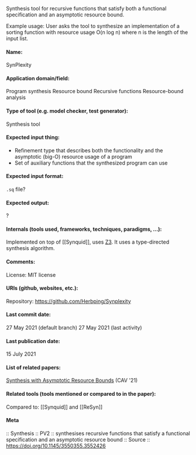 Synthesis tool for recursive functions that satisfy both a functional specification and an asymptotic resource bound.

Example usage:
User asks the tool to synthesize an implementation of a sorting function with resource usage O(n log n) where n is the length of the input list.

#### Name:
SynPlexity

#### Application domain/field:
Program synthesis
Resource bound
Recursive functions
Resource-bound analysis

#### Type of tool (e.g. model checker, test generator):
Synthesis tool

#### Expected input thing:
- Refinement type that describes both the functionality and the asymptotic (big-O) resource usage of a program
- Set of auxiliary functions that the synthesized program can use

#### Expected input format:
`.sq` file?

#### Expected output:
?

#### Internals (tools used, frameworks, techniques, paradigms, ...):
Implemented on top of [[Synquid]], uses [Z3](../Solvers/SMT/Z3.md).
It uses a type-directed synthesis algorithm.

#### Comments:
License: MIT license

#### URIs (github, websites, etc.):
Repository: https://github.com/Herbping/Synplexity

#### Last commit date:
27 May 2021 (default branch)
27 May 2021 (last activity)

#### Last publication date:
15 July 2021

#### List of related papers:
[Synthesis with Asymptotic Resource Bounds](https://doi.org/10.1007/978-3-030-81685-8_37) (CAV '21)

#### Related tools (tools mentioned or compared to in the paper):
Compared to: [[Synquid]] and [[ReSyn]]

#### Meta
:: Synthesis
:: PV2 :: synthesises recursive functions that satisfy a functional specification and an asymptotic resource bound
:: Source :: https://doi.org/10.1145/3550355.3552426
